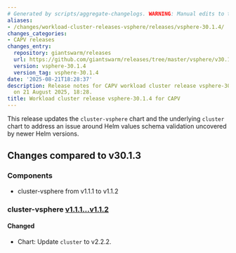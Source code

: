 ```yaml
---
# Generated by scripts/aggregate-changelogs. WARNING: Manual edits to this files will be overwritten.
aliases:
- /changes/workload-cluster-releases-vsphere/releases/vsphere-30.1.4/
changes_categories:
- CAPV releases
changes_entry:
  repository: giantswarm/releases
  url: https://github.com/giantswarm/releases/tree/master/vsphere/v30.1.4
  version: vsphere-30.1.4
  version_tag: vsphere-30.1.4
date: '2025-08-21T18:28:37'
description: Release notes for CAPV workload cluster release vsphere-30.1.4, published
  on 21 August 2025, 18:28.
title: Workload cluster release vsphere-30.1.4 for CAPV
---
```


This release updates the `cluster-vsphere` chart and the underlying `cluster` chart to address an issue around Helm values schema validation uncovered by newer Helm versions.

## Changes compared to v30.1.3

### Components

- cluster-vsphere from v1.1.1 to v1.1.2

### cluster-vsphere [v1.1.1...v1.1.2](https://github.com/giantswarm/cluster-vsphere/compare/v1.1.1...v1.1.2)

#### Changed

- Chart: Update `cluster` to v2.2.2.
